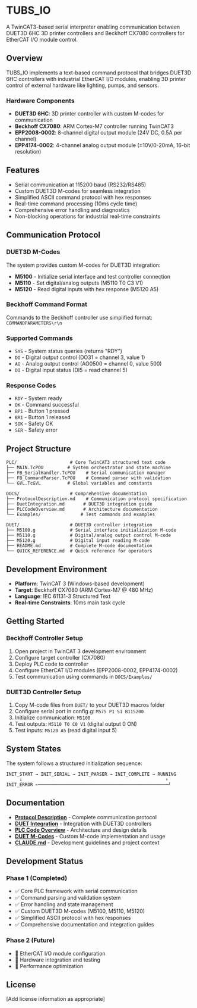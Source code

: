 # TUBS_IO

A TwinCAT3-based serial interpreter enabling communication between DUET3D 6HC 3D printer controllers and Beckhoff CX7080 controllers for EtherCAT I/O module control.

## Overview

TUBS_IO implements a text-based command protocol that bridges DUET3D 6HC controllers with industrial EtherCAT I/O modules, enabling 3D printer control of external hardware like lighting, pumps, and sensors.

### Hardware Components
- **DUET3D 6HC**: 3D printer controller with custom M-codes for communication
- **Beckhoff CX7080**: ARM Cortex-M7 controller running TwinCAT3
- **EPP2008-0002**: 8-channel digital output module (24V DC, 0.5A per channel)
- **EPP4174-0002**: 4-channel analog output module (±10V/0-20mA, 16-bit resolution)

## Features

- Serial communication at 115200 baud (RS232/RS485)
- Custom DUET3D M-codes for seamless integration
- Simplified ASCII command protocol with hex responses
- Real-time command processing (10ms cycle time)
- Comprehensive error handling and diagnostics
- Non-blocking operations for industrial real-time constraints

## Communication Protocol

### DUET3D M-Codes
The system provides custom M-codes for DUET3D integration:

- **M5100** - Initialize serial interface and test controller connection
- **M5110** - Set digital/analog outputs (M5110 T0 C3 V1)
- **M5120** - Read digital inputs with hex response (M5120 A5)

### Beckhoff Command Format
Commands to the Beckhoff controller use simplified format: `COMMANDPARAMETERS\r\n`

### Supported Commands
- `SYS` - System status queries (returns "RDY")
- `DO` - Digital output control (DO31 = channel 3, value 1)
- `AO` - Analog output control (AO0500 = channel 0, value 500)
- `DI` - Digital input status (DI5 = read channel 5)

### Response Codes
- `RDY` - System ready
- `OK` - Command successful
- `BP1` - Button 1 pressed
- `BR1` - Button 1 released
- `SOK` - Safety OK
- `SER` - Safety error

## Project Structure

```
PLC/                    # Core TwinCAT3 structured text code
├── MAIN.TcPOU         # System orchestrator and state machine
├── FB_SerialHandler.TcPOU    # Serial communication manager
├── FB_CommandParser.TcPOU    # Command parser with validation
└── GVL.TcGVL          # Global variables and constants

DOCS/                   # Comprehensive documentation
├── ProtocolDescription.md    # Communication protocol specification
├── DuetIntegration.md       # DUET3D integration guide
├── PLCCodeOverview.md       # Architecture documentation
└── Examples/               # Test commands and examples

DUET/                   # DUET3D controller integration
├── M5100.g             # Serial interface initialization M-code
├── M5110.g             # Digital/analog output control M-code
├── M5120.g             # Digital input reading M-code
├── README.md           # Complete M-code documentation
└── QUICK_REFERENCE.md  # Quick reference for operators
```

## Development Environment

- **Platform**: TwinCAT 3 (Windows-based development)
- **Target**: Beckhoff CX7080 (ARM Cortex-M7 @ 480 MHz)
- **Language**: IEC 61131-3 Structured Text
- **Real-time Constraints**: 10ms main task cycle

## Getting Started

### Beckhoff Controller Setup
1. Open project in TwinCAT 3 development environment
2. Configure target controller (CX7080) 
3. Deploy PLC code to controller
4. Configure EtherCAT I/O modules (EPP2008-0002, EPP4174-0002)
5. Test communication using commands in `DOCS/Examples/`

### DUET3D Controller Setup
1. Copy M-code files from `DUET/` to your DUET3D macros folder
2. Configure serial port in config.g: `M575 P1 S1 B115200`
3. Initialize communication: `M5100`
4. Test outputs: `M5110 T0 C0 V1` (digital output 0 ON)
5. Test inputs: `M5120 A5` (read digital input 5)

## System States

The system follows a structured initialization sequence:

```
INIT_START → INIT_SERIAL → INIT_PARSER → INIT_COMPLETE → RUNNING
     ↓                                                      ↑
INIT_ERROR ←─────────────────────────────────────────────────┘
```

## Documentation

- **[Protocol Description](DOCS/ProtocolDescription.md)** - Complete communication protocol
- **[DUET Integration](DOCS/DuetIntegration.md)** - Integration with DUET3D controllers
- **[PLC Code Overview](DOCS/PLCCodeOverview.md)** - Architecture and design details
- **[DUET M-Codes](DUET/README.md)** - Custom M-code implementation and usage
- **[CLAUDE.md](CLAUDE.md)** - Development guidelines and project context

## Development Status

### Phase 1 (Completed)
- ✅ Core PLC framework with serial communication
- ✅ Command parsing and validation system
- ✅ Error handling and state management
- ✅ Custom DUET3D M-codes (M5100, M5110, M5120)
- ✅ Simplified ASCII protocol with hex responses
- ✅ Comprehensive documentation and integration guides

### Phase 2 (Future)
- 🔄 EtherCAT I/O module configuration
- 🔄 Hardware integration and testing
- 🔄 Performance optimization

## License

[Add license information as appropriate]